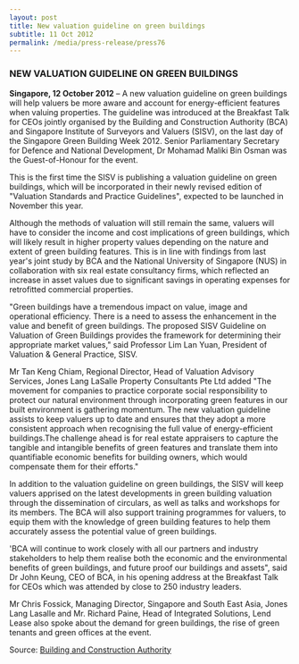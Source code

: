 ```yaml
---
layout: post
title: New valuation guideline on green buildings
subtitle: 11 Oct 2012
permalink: /media/press-release/press76
---
```


### NEW VALUATION GUIDELINE ON GREEN BUILDINGS

**Singapore, 12 October 2012** – A new valuation guideline on green buildings will help valuers be more aware and account for energy-efficient features when valuing properties. The guideline was introduced at the Breakfast Talk for CEOs jointly organised by the Building and Construction Authority (BCA) and Singapore Institute of Surveyors and Valuers (SISV), on the last day of the Singapore Green Building Week 2012. Senior Parliamentary Secretary for Defence and National Development, Dr Mohamad Maliki Bin Osman was the Guest-of-Honour for the event.

This is the first time the SISV is publishing a valuation guideline on green buildings, which will be incorporated in their newly revised edition of "Valuation Standards and Practice Guidelines", expected to be launched in November this year.

Although the methods of valuation will still remain the same, valuers will have to consider the income and cost implications of green buildings, which will likely result in higher property values depending on the nature and extent of green building features. This is in line with findings from last year's joint study by BCA and the National University of Singapore (NUS) in collaboration with six real estate consultancy firms, which reflected an increase in asset values due to significant savings in operating expenses for retrofitted commercial properties.

"Green buildings have a tremendous impact on value, image and operational efficiency. There is a need to assess the enhancement in the value and benefit of green buildings. The proposed SISV Guideline on Valuation of Green Buildings provides the framework for determining their appropriate market values," said Professor Lim Lan Yuan, President of Valuation & General Practice, SISV.

Mr Tan Keng Chiam, Regional Director, Head of Valuation Advisory Services, Jones Lang LaSalle Property Consultants Pte Ltd added "The movement for companies to practice corporate social responsibility to protect our natural environment through incorporating green features in our built environment is gathering momentum. The new valuation guideline assists to keep valuers up to date and ensures that they adopt a more consistent approach when recognising the full value of energy-efficient buildings.The challenge ahead is for real estate appraisers to capture the tangible and intangible benefits of green features and translate them into quantifiable economic benefits for building owners, which would compensate them for their efforts."

In addition to the valuation guideline on green buildings, the SISV will keep valuers apprised on the latest developments in green building valuation through the dissemination of circulars, as well as talks and workshops for its members. The BCA will also support training programmes for valuers, to equip them with the knowledge of green building features to help them accurately assess the potential value of green buildings.

'BCA will continue to work closely with all our partners and industry stakeholders to help them realise both the economic and the environmental benefits of green buildings, and future proof our buildings and assets", said Dr John Keung, CEO of BCA, in his opening address at the Breakfast Talk for CEOs which was attended by close to 250 industry leaders.

Mr Chris Fossick, Managing Director, Singapore and South East Asia, Jones Lang Lasalle and Mr. Richard Paine, Head of Integrated Solutions, Lend Lease also spoke about the demand for green buildings, the rise of green tenants and green offices at the event.

Source: [<a href="https://www.bca.gov.sg/Newsroom/pr12102012_IGBC.html" target="_blank">Building and Construction Authority </a>](https://www.bca.gov.sg/Newsroom/pr12102012_IGBC.html)
